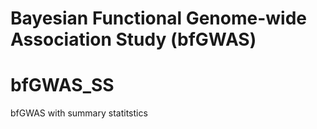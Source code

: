 Bayesian Functional Genome-wide Association Study (bfGWAS) 
=======
# bfGWAS_SS
bfGWAS with summary statitstics
